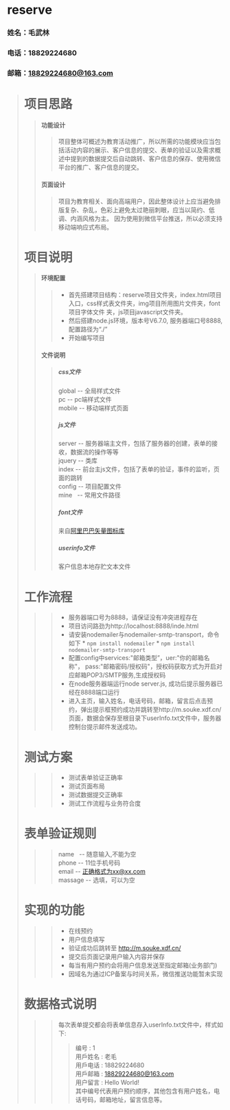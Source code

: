 # reserve
### 姓名：毛武林
### 电话：18829224680
### 邮箱：18829224680@163.com
># 项目思路
>>#### 功能设计
>>>项目整体可概述为教育活动推广，所以所需的功能模块应当包括活动内容的展示、客户信息的提交、表单的验证以及需求概述中提到的数据提交后自动跳转、客户信息的保存、使用微信平台的推广、客户信息的提交。
>>#### 页面设计
>>>项目为教育相关、面向高端用户，因此整体设计上应当避免排版复杂、杂乱，色彩上避免太过艳丽刺眼，应当以简约、低调、内涵风格为主。
>>>因为使用到微信平台推送，所以必须支持移动端响应式布局。
># 项目说明
>>#### 环境配置
>>>* 首先搭建项目结构：reserve项目文件夹，index.html项目入口，css样式表文件夹，img项目所用图片文件夹，font项目字体文件 夹，js项目javascript文件夹。<br>
>>>* 然后搭建node.js环境，版本号V6.7.0, 服务器端口号8888, 配置路径为“./” <br>
>>>* 开始编写项目
>>#### 文件说明
>>>##### css文件
>>>global -- 全局样式文件<br>
>>>pc     -- pc端样式文件<br>
>>>mobile -- 移动端样式页面
>>>##### js文件
>>>server -- 服务器端主文件，包括了服务器的创建，表单的接收，数据流的操作等等<br>
>>>jquery -- 类库<br>
>>>index  -- 前台主js文件，包括了表单的验证，事件的监听，页面的跳转<br>
>>>config -- 项目配置文件<br>
>>>mine   -- 常用文件路径<br>
>>>##### font文件
>>>来自[阿里巴巴矢量图标库](http://www.iconfont.cn/)
>>>##### userinfo文件
>>>客户信息本地存贮文本文件
># 工作流程
>>>* 服务器端口号为8888，请保证没有冲突进程存在
>>>* 项目访问路劲为http://localhost:8888/inde.html
>>>* 请安装nodemailer与nodemailer-smtp-transport，命令如下
       * `npm install nodemailer`
       * `npm install nodemailer-smtp-transport` 
>>>* 配置config中services:"邮箱类型”，uer:"你的邮箱名称"， pass:"邮箱密码/授权码"，授权码获取方式为开启对应邮箱POP3/SMTP服务,生成授权码
>>>* 在node服务器端运行node server.js, 成功后提示服务器已经在8888端口运行
>>>* 进入主页，输入姓名，电话号码，邮箱，留言后点击预约，弹出提示框预约成功并跳转至http://m.souke.xdf.cn/ 页面，数据会保存至根目录下userInfo.txt文件中，服务器控制台提示邮件发送成功。
># 测试方案
>>>* 测试表单验证正确率
>>>* 测试页面布局
>>>* 测试数据提交正确率
>>>* 测试工作流程与业务符合度
># 表单验证规则
>>> name    -- 随意输入,不能为空<br>
>>> phone   -- 11位手机号码<br>
>>> email   -- 正确格式为xx@xx.com<br>
>>> massage -- 选填，可以为空
># 实现的功能
>>>* 在线预约<br>
>>>* 用户信息填写<br>
>>>* 验证成功后跳转至 http://m.souke.xdf.cn/ <br>
>>>* 提交后页面记录用户输入内容并保存 <br>
>>>* 每当有用户预约会将用户信息发送至指定邮箱(业务部门)<br>
>>>* 因域名为通过ICP备案与时间关系，微信推送功能暂未实现
># 数据格式说明
>>> 每次表单提交都会将表单信息存入userInfo.txt文件中，样式如下:<br>
>>>> 编号 : 1 <br>
>>>> 用戶姓名 : 老毛 <br>
>>>> 用戶电话 : 18829224680 <br>
>>>> 用戶邮箱 : 18829224680@163.com <br>
>>>> 用户留言 : Hello World! <br>
>>> 其中编号代表用户预约顺序，其他包含有用户姓名，电话号码，邮箱地址，留言信息等。
 
